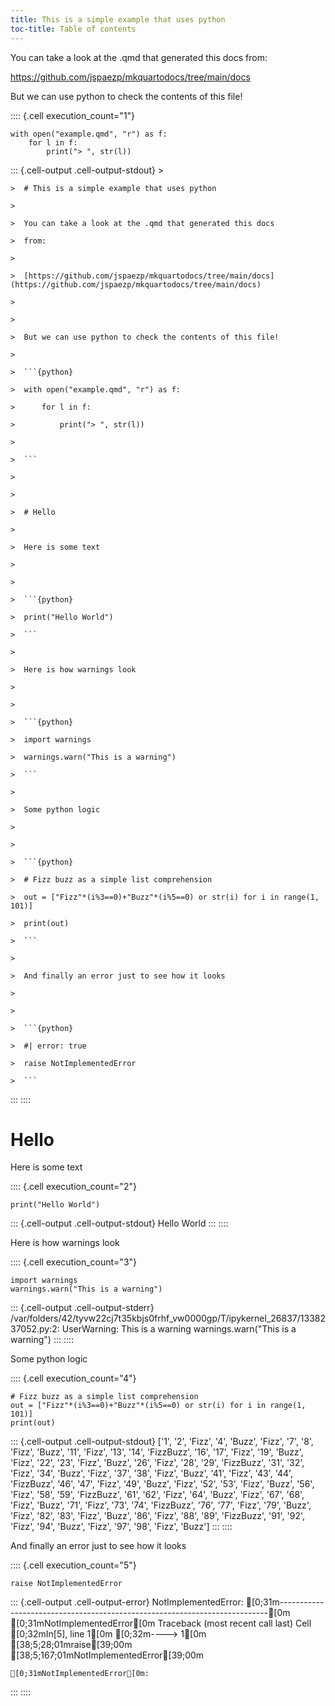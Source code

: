```yaml
---
title: This is a simple example that uses python
toc-title: Table of contents
---
```


You can take a look at the .qmd that generated this docs from:

<https://github.com/jspaezp/mkquartodocs/tree/main/docs>

But we can use python to check the contents of this file!

:::: {.cell execution_count="1"}
``` {.python .cell-code}
with open("example.qmd", "r") as f:
    for l in f:
        print("> ", str(l))
```

::: {.cell-output .cell-output-stdout}
    >  

    >  # This is a simple example that uses python

    >  

    >  You can take a look at the .qmd that generated this docs

    >  from:

    >  

    >  [https://github.com/jspaezp/mkquartodocs/tree/main/docs](https://github.com/jspaezp/mkquartodocs/tree/main/docs)

    >  

    >  

    >  But we can use python to check the contents of this file!

    >  

    >  ```{python}

    >  with open("example.qmd", "r") as f:

    >      for l in f:

    >          print("> ", str(l))

    >  

    >  ```

    >  

    >  

    >  # Hello

    >  

    >  Here is some text

    >  

    >  

    >  ```{python}

    >  print("Hello World")

    >  ```

    >  

    >  Here is how warnings look

    >  

    >  

    >  ```{python}

    >  import warnings

    >  warnings.warn("This is a warning")

    >  ```

    >  

    >  Some python logic

    >  

    >  

    >  ```{python}

    >  # Fizz buzz as a simple list comprehension

    >  out = ["Fizz"*(i%3==0)+"Buzz"*(i%5==0) or str(i) for i in range(1, 101)]

    >  print(out)

    >  ```

    >  

    >  And finally an error just to see how it looks

    >  

    >  

    >  ```{python}

    >  #| error: true

    >  raise NotImplementedError

    >  ```
:::
::::

# Hello

Here is some text

:::: {.cell execution_count="2"}
``` {.python .cell-code}
print("Hello World")
```

::: {.cell-output .cell-output-stdout}
    Hello World
:::
::::

Here is how warnings look

:::: {.cell execution_count="3"}
``` {.python .cell-code}
import warnings
warnings.warn("This is a warning")
```

::: {.cell-output .cell-output-stderr}
    /var/folders/42/tyvw22cj7t35kbjs0frhf_vw0000gp/T/ipykernel_26837/1338237052.py:2: UserWarning: This is a warning
      warnings.warn("This is a warning")
:::
::::

Some python logic

:::: {.cell execution_count="4"}
``` {.python .cell-code}
# Fizz buzz as a simple list comprehension
out = ["Fizz"*(i%3==0)+"Buzz"*(i%5==0) or str(i) for i in range(1, 101)]
print(out)
```

::: {.cell-output .cell-output-stdout}
    ['1', '2', 'Fizz', '4', 'Buzz', 'Fizz', '7', '8', 'Fizz', 'Buzz', '11', 'Fizz', '13', '14', 'FizzBuzz', '16', '17', 'Fizz', '19', 'Buzz', 'Fizz', '22', '23', 'Fizz', 'Buzz', '26', 'Fizz', '28', '29', 'FizzBuzz', '31', '32', 'Fizz', '34', 'Buzz', 'Fizz', '37', '38', 'Fizz', 'Buzz', '41', 'Fizz', '43', '44', 'FizzBuzz', '46', '47', 'Fizz', '49', 'Buzz', 'Fizz', '52', '53', 'Fizz', 'Buzz', '56', 'Fizz', '58', '59', 'FizzBuzz', '61', '62', 'Fizz', '64', 'Buzz', 'Fizz', '67', '68', 'Fizz', 'Buzz', '71', 'Fizz', '73', '74', 'FizzBuzz', '76', '77', 'Fizz', '79', 'Buzz', 'Fizz', '82', '83', 'Fizz', 'Buzz', '86', 'Fizz', '88', '89', 'FizzBuzz', '91', '92', 'Fizz', '94', 'Buzz', 'Fizz', '97', '98', 'Fizz', 'Buzz']
:::
::::

And finally an error just to see how it looks

:::: {.cell execution_count="5"}
``` {.python .cell-code}
raise NotImplementedError
```

::: {.cell-output .cell-output-error}
    NotImplementedError: 
    [0;31m---------------------------------------------------------------------------[0m
    [0;31mNotImplementedError[0m                       Traceback (most recent call last)
    Cell [0;32mIn[5], line 1[0m
    [0;32m----> 1[0m [38;5;28;01mraise[39;00m [38;5;167;01mNotImplementedError[39;00m

    [0;31mNotImplementedError[0m: 
:::
::::
